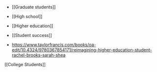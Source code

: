   - [[Graduate students]]
  - [[High school]]
  - [[Higher education]]
  - [[Student success]]

  - https://www.taylorfrancis.com/books/oa-edit/10.4324/9780367854171/reimagining-higher-education-student-rachel-brooks-sarah-shea

[[College Students]]